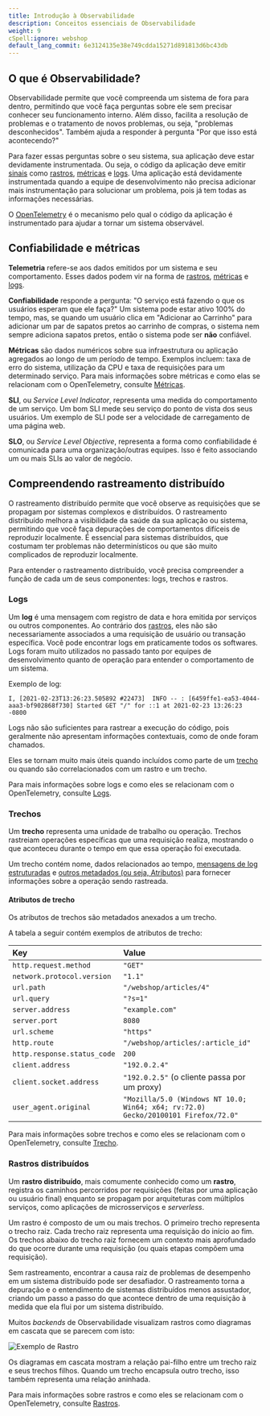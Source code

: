 ```yaml
---
title: Introdução à Observabilidade
description: Conceitos essenciais de Observabilidade
weight: 9
cSpell:ignore: webshop
default_lang_commit: 6e3124135e38e749cdda15271d891813d6bc43db
---
```


## O que é Observabilidade?

Observabilidade permite que você compreenda um sistema de fora para dentro,
permitindo que você faça perguntas sobre ele sem precisar conhecer seu
funcionamento interno. Além disso, facilita a resolução de problemas e o
tratamento de novos problemas, ou seja, "problemas desconhecidos". Também ajuda
a responder à pergunta "Por que isso está acontecendo?"

Para fazer essas perguntas sobre o seu sistema, sua aplicação deve estar
devidamente instrumentada. Ou seja, o código da aplicação deve emitir
[sinais](/docs/concepts/signals/) como
[rastros](/docs/concepts/signals/traces/),
[métricas](/docs/concepts/signals/metrics/) e
[logs](/docs/concepts/signals/logs/). Uma aplicação está devidamente
instrumentada quando a equipe de desenvolvimento não precisa adicionar mais
instrumentação para solucionar um problema, pois já tem todas as informações
necessárias.

O [OpenTelemetry](/docs/what-is-opentelemetry/) é o mecanismo pelo qual o código
da aplicação é instrumentado para ajudar a tornar um sistema observável.

## Confiabilidade e métricas

**Telemetria** refere-se aos dados emitidos por um sistema e seu comportamento.
Esses dados podem vir na forma de [rastros](/docs/concepts/signals/traces/),
[métricas](/docs/concepts/signals/metrics/) e
[logs](/docs/concepts/signals/logs/).

**Confiabilidade** responde a pergunta: "O serviço está fazendo o que os
usuários esperam que ele faça?" Um sistema pode estar ativo 100% do tempo, mas,
se quando um usuário clica em "Adicionar ao Carrinho" para adicionar um par de
sapatos pretos ao carrinho de compras, o sistema nem sempre adiciona sapatos
pretos, então o sistema pode ser **não** confiável.

**Métricas** são dados numéricos sobre sua infraestrutura ou aplicação agregados 
ao longo de um período de tempo. Exemplos incluem: taxa de erro do
sistema, utilização da CPU e taxa de requisições para um determinado serviço.
Para mais informações sobre métricas e como elas se relacionam com o
OpenTelemetry, consulte [Métricas](/docs/concepts/signals/metrics/).

**SLI**, ou _Service Level Indicator_, representa uma medida do comportamento de
um serviço. Um bom SLI mede seu serviço do ponto de vista dos seus usuários. Um
exemplo de SLI pode ser a velocidade de carregamento de uma página web.

**SLO**, ou _Service Level Objective_, representa a forma como confiabilidade
é comunicada para uma organização/outras equipes. Isso é feito associando um ou
mais SLIs ao valor de negócio.

## Compreendendo rastreamento distribuído

O rastreamento distribuído permite que você observe as requisições que se
propagam por sistemas complexos e distribuídos. O rastreamento distribuído
melhora a visibilidade da saúde da sua aplicação ou sistema, permitindo que você
faça depurações de comportamentos difíceis de reproduzir localmente. É essencial
para sistemas distribuídos, que costumam ter problemas não determinísticos ou que
são muito complicados de reproduzir localmente.

Para entender o rastreamento distribuído, você precisa compreender a função de
cada um de seus componentes: logs, trechos e rastros.

### Logs

Um **log** é uma mensagem com registro de data e hora emitida por serviços ou
outros componentes. Ao contrário dos [rastros](#rastros-distribuídos), eles não
são necessariamente associados a uma requisição de usuário ou transação
específica. Você pode encontrar logs em praticamente todos os softwares. Logs foram
muito utilizados no passado tanto por equipes de desenvolvimento quanto de operação para
entender o comportamento de um sistema.

Exemplo de log:

```text
I, [2021-02-23T13:26:23.505892 #22473]  INFO -- : [6459ffe1-ea53-4044-aaa3-bf902868f730] Started GET "/" for ::1 at 2021-02-23 13:26:23 -0800
```

Logs não são suficientes para rastrear a execução do código, pois geralmente não
apresentam informações contextuais, como de onde foram chamados.

Eles se tornam muito mais úteis quando incluídos como parte de um
[trecho](#trechos) ou quando são correlacionados com um rastro e um trecho.

Para mais informações sobre logs e como eles se relacionam com o OpenTelemetry,
consulte [Logs](/docs/concepts/signals/logs/).

### Trechos

Um **trecho** representa uma unidade de trabalho ou operação. Trechos rastreiam
operações específicas que uma requisição realiza, mostrando o que aconteceu
durante o tempo em que essa operação foi executada.

Um trecho contém nome, dados relacionados ao tempo,
[mensagens de log estruturadas](/docs/concepts/signals/traces/#span-events) e
[outros metadados (ou seja, Atributos)](/docs/concepts/signals/traces/#attributes)
para fornecer informações sobre a operação sendo rastreada.

#### Atributos de trecho

Os atributos de trechos são metadados anexados a um trecho.

A tabela a seguir contém exemplos de atributos de trecho:

| Key                         | Value                                                                              |
| :-------------------------- | :--------------------------------------------------------------------------------- |
| `http.request.method`       | `"GET"`                                                                            |
| `network.protocol.version`  | `"1.1"`                                                                            |
| `url.path`                  | `"/webshop/articles/4"`                                                            |
| `url.query`                 | `"?s=1"`                                                                           |
| `server.address`            | `"example.com"`                                                                    |
| `server.port`               | `8080`                                                                             |
| `url.scheme`                | `"https"`                                                                          |
| `http.route`                | `"/webshop/articles/:article_id"`                                                  |
| `http.response.status_code` | `200`                                                                              |
| `client.address`            | `"192.0.2.4"`                                                                      |
| `client.socket.address`     | `"192.0.2.5"` (o cliente passa por um proxy)                                       |
| `user_agent.original`       | `"Mozilla/5.0 (Windows NT 10.0; Win64; x64; rv:72.0) Gecko/20100101 Firefox/72.0"` |

Para mais informações sobre trechos e como eles se relacionam com o
OpenTelemetry, consulte [Trecho](/docs/concepts/signals/traces/#spans).

### Rastros distribuídos

Um **rastro distribuído**, mais comumente conhecido como um **rastro**, registra os
caminhos percorridos por requisições (feitas por uma aplicação ou usuário
final) enquanto se propagam por arquiteturas com múltiplos serviços, como
aplicações de microsserviços e _serverless_.

Um rastro é composto de um ou mais trechos. O primeiro trecho representa o
trecho raiz. Cada trecho raiz representa uma requisição do início ao fim. Os
trechos abaixo do trecho raiz fornecem um contexto mais aprofundado do que
ocorre durante uma requisição (ou quais etapas compõem uma requisição).

Sem rastreamento, encontrar a causa raiz de problemas de desempenho em um
sistema distribuído pode ser desafiador. O rastreamento torna a depuração e o
entendimento de sistemas distribuídos menos assustador, criando um passo a passo do que
acontece dentro de uma requisição à medida que ela flui por um sistema
distribuído.

Muitos _backends_ de Observabilidade visualizam rastros como diagramas em
cascata que se parecem com isto:

![Exemplo de Rastro](/img/waterfall-trace.svg 'Diagrama em cascata de rastreamento')

Os diagramas em cascata mostram a relação pai-filho entre um trecho raiz e seus
trechos filhos. Quando um trecho encapsula outro trecho, isso também representa
uma relação aninhada.

Para mais informações sobre rastros e como eles se relacionam com o
OpenTelemetry, consulte [Rastros](/docs/concepts/signals/traces/).
